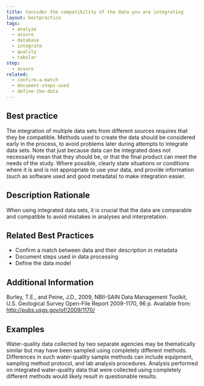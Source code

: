 ```yaml
---
title: Consider the compatibility of the data you are integrating
layout: bestpractice
tags:
  - analyze
  - assure
  - database
  - integrate
  - quality
  - tabular
step:
  - assure
related:
  - confirm-a-match 
  - document-steps-used
  - define-the-data 
---
```


## Best practice

The integration of multiple data sets from different sources requires that they be compatible. Methods used to create the data should be considered early in the process, to avoid problems later during attempts to integrate data sets. Note that just because data can be integrated does not necessarily mean that they should be, or that the final product can meet the needs of the study. Where possible, clearly state situations or conditions where it is and is not appropriate to use your data, and provide information (such as software used and good metadata) to make integration easier.

## Description Rationale

When using integrated data sets, it is crucial that the data are comparable and compatible to avoid mistakes in analyses and interpretation. 

## Related Best Practices

- Confirm a match between data and their description in metadata
- Document steps used in data processing
- Define the data model

## Additional Information

Burley, T.E., and Peine, J.D., 2009, NBII-SAIN Data Management Toolkit, U.S. Geological Survey Open-File Report 2009-1170, 96 p. Available from: http://pubs.usgs.gov/of/2009/1170/

## Examples

Water-quality data collected by two separate agencies may be thematically similar but may have been sampled using completely different methods. Differences in such water-quality sample methods can include equipment, sampling method protocol, and lab analysis procedures. Analysis performed on integrated water-quality data that were collected using completely different methods would likely result in questionable results.
